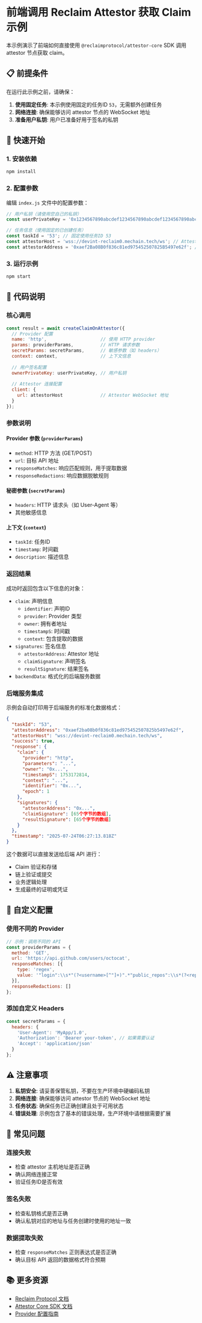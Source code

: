 # 前端调用 Reclaim Attestor 获取 Claim 示例

本示例演示了前端如何直接使用 `@reclaimprotocol/attestor-core` SDK 调用 attestor 节点获取 claim。

## 📋 前提条件

在运行此示例之前，请确保：

1. **使用固定任务**: 本示例使用固定的任务ID `53`，无需额外创建任务
2. **网络连接**: 确保能够访问 attestor 节点的 WebSocket 地址
3. **准备用户私钥**: 用户已准备好用于签名的私钥

## 🚀 快速开始

### 1. 安装依赖

```bash
npm install
```

### 2. 配置参数

编辑 `index.js` 文件中的配置参数：

```javascript
// 用户私钥（请使用您自己的私钥）
const userPrivateKey = '0x1234567890abcdef1234567890abcdef1234567890abcdef1234567890abcdef';

// 任务信息（使用固定的已创建任务）
const taskId = '53'; // 固定使用任务ID 53
const attestorHost = 'wss://devint-reclaim0.mechain.tech/ws'; // Attestor WebSocket地址
const attestorAddress = '0xaef2Ba08B0f836c81ed975452507825B5497e62f'; // Attestor地址
```

### 3. 运行示例

```bash
npm start
```

## 📖 代码说明

### 核心调用

```javascript
const result = await createClaimOnAttestor({
  // Provider 配置
  name: 'http',                    // 使用 HTTP provider
  params: providerParams,          // HTTP 请求参数
  secretParams: secretParams,      // 敏感参数（如 headers）
  context: context,                // 上下文信息
  
  // 用户签名配置
  ownerPrivateKey: userPrivateKey, // 用户私钥
  
  // Attestor 连接配置
  client: {
    url: attestorHost              // Attestor WebSocket 地址
  }
});
```

### 参数说明

#### Provider 参数 (`providerParams`)
- `method`: HTTP 方法 (GET/POST)
- `url`: 目标 API 地址
- `responseMatches`: 响应匹配规则，用于提取数据
- `responseRedactions`: 响应数据脱敏规则

#### 秘密参数 (`secretParams`)
- `headers`: HTTP 请求头（如 User-Agent 等）
- 其他敏感信息

#### 上下文 (`context`)
- `taskId`: 任务ID
- `timestamp`: 时间戳
- `description`: 描述信息

### 返回结果

成功时返回包含以下信息的对象：
- `claim`: 声明信息
  - `identifier`: 声明ID
  - `provider`: Provider 类型
  - `owner`: 拥有者地址
  - `timestampS`: 时间戳
  - `context`: 包含提取的数据
- `signatures`: 签名信息
  - `attestorAddress`: Attestor 地址
  - `claimSignature`: 声明签名
  - `resultSignature`: 结果签名
- `backendData`: 格式化的后端服务数据

### 后端服务集成

示例会自动打印用于后端服务的标准化数据格式：

```json
{
  "taskId": "53",
  "attestorAddress": "0xaef2ba08b0f836c81ed975452507825b5497e62f",
  "attestorHost": "wss://devint-reclaim0.mechain.tech/ws",
  "success": true,
  "response": {
    "claim": {
      "provider": "http",
      "parameters": "...",
      "owner": "0x...",
      "timestampS": 1753172814,
      "context": "...",
      "identifier": "0x...",
      "epoch": 1
    },
    "signatures": {
      "attestorAddress": "0x...",
      "claimSignature": [65个字节的数组],
      "resultSignature": [65个字节的数组]
    }
  },
  "timestamp": "2025-07-24T06:27:13.818Z"
}
```

这个数据可以直接发送给后端 API 进行：
- Claim 验证和存储
- 链上验证或提交  
- 业务逻辑处理
- 生成最终的证明或凭证

## 🔧 自定义配置

### 使用不同的 Provider

```javascript
// 示例：调用不同的 API
const providerParams = {
  method: 'GET',
  url: 'https://api.github.com/users/octocat',
  responseMatches: [{
    type: 'regex',
    value: '"login":\\s*"(?<username>[^"]+)".*"public_repos":\\s*(?<repos>\\d+)'
  }],
  responseRedactions: []
};
```

### 添加自定义 Headers

```javascript
const secretParams = {
  headers: {
    'User-Agent': 'MyApp/1.0',
    'Authorization': 'Bearer your-token', // 如果需要认证
    'Accept': 'application/json'
  }
};
```

## ⚠️ 注意事项

1. **私钥安全**: 请妥善保管私钥，不要在生产环境中硬编码私钥
2. **网络连接**: 确保能够访问 attestor 节点的 WebSocket 地址
3. **任务状态**: 确保任务已正确创建且处于可用状态
4. **错误处理**: 示例包含了基本的错误处理，生产环境中请根据需要扩展

## 🐛 常见问题

### 连接失败
- 检查 attestor 主机地址是否正确
- 确认网络连接正常
- 验证任务ID是否有效

### 签名失败
- 检查私钥格式是否正确
- 确认私钥对应的地址与任务创建时使用的地址一致

### 数据提取失败
- 检查 `responseMatches` 正则表达式是否正确
- 确认目标 API 返回的数据格式符合预期

## 📚 更多资源

- [Reclaim Protocol 文档](https://docs.reclaimprotocol.org/)
- [Attestor Core SDK 文档](https://github.com/reclaimprotocol/attestor-core)
- [Provider 配置指南](https://docs.reclaimprotocol.org/providers) 